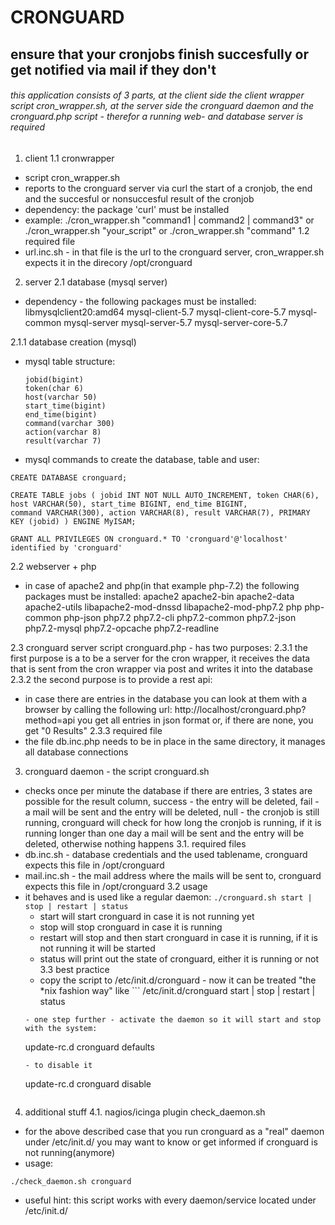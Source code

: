 # CRONGUARD
## ensure that your cronjobs finish succesfully or get notified via mail if they don't
###### this application consists of 3 parts, at the client side the client wrapper script cron_wrapper.sh, at the server side the cronguard daemon   and the cronguard.php script - therefor a running web- and database server is required 

1. client
 1.1 cronwrapper
  - script cron_wrapper.sh
  - reports to the cronguard server via curl the start of a cronjob, the end and the succesful or nonsuccesful result of the cronjob
  - dependency: the package 'curl' must be installed
  - example: ./cron_wrapper.sh "command1 | command2 | command3" or ./cron_wrapper.sh "your_script" or ./cron_wrapper.sh "command"
 1.2 required file
  - url.inc.sh - in that file is the url to the cronguard server, cron_wrapper.sh expects it in the direcory /opt/cronguard

2. server
 2.1 database (mysql server)
  - dependency - the following packages must be installed:
    libmysqlclient20:amd64
    mysql-client-5.7
    mysql-client-core-5.7
    mysql-common
    mysql-server
    mysql-server-5.7
    mysql-server-core-5.7
    
 2.1.1 database creation (mysql)
  - mysql table structure:
    ```
    jobid(bigint)
    token(char 6)
    host(varchar 50)
    start_time(bigint)
    end_time(bigint)
    command(varchar 300)
    action(varchar 8)
    result(varchar 7)
    ```
  - mysql commands to create the database, table and user:
   ```
   CREATE DATABASE cronguard;
   ```
   ```
   CREATE TABLE jobs ( jobid INT NOT NULL AUTO_INCREMENT, token CHAR(6), host VARCHAR(50), start_time BIGINT, end_time BIGINT,                   command VARCHAR(300), action VARCHAR(8), result VARCHAR(7), PRIMARY KEY (jobid) ) ENGINE MyISAM;
   ```
   ```
   GRANT ALL PRIVILEGES ON cronguard.* TO 'cronguard'@'localhost' identified by 'cronguard'
   ```

 2.2 webserver + php
  - in case of apache2 and php(in that example php-7.2) the following packages must be installed:
    apache2
    apache2-bin
    apache2-data
    apache2-utils
    libapache2-mod-dnssd
    libapache2-mod-php7.2
    php
    php-common
    php-json
    php7.2
    php7.2-cli
    php7.2-common
    php7.2-json
    php7.2-mysql
    php7.2-opcache
    php7.2-readline
        
 2.3 cronguard server script cronguard.php - has two purposes:
  2.3.1 the first purpose is a to be a server for the cron wrapper, it receives the data that is sent from the cron wrapper via post and              writes it into the database
  2.3.2 the second purpose is to provide a rest api:
   - in case there are entries in the database you can look at them with a browser by calling the following url:
     http://localhost/cronguard.php?method=api
     you get all entries in json format or, if there are none, you get "0 Results"
  2.3.3 required file
   - the file db.inc.php needs to be in place in the same directory, it manages all database connections

3. cronguard daemon - the script cronguard.sh
 - checks once per minute the database if there are entries, 3 states are possible for the result column, success - the entry will be            deleted, fail - a mail will be sent and the entry will be deleted, null - the cronjob is still running, cronguard will check for how          long the cronjob is running, if it is running longer than one day a mail will be sent and the entry will be deleted, otherwise nothing        happens
 3.1. required files
  - db.inc.sh - database credentials and the used tablename, cronguard expects this file in /opt/cronguard
  - mail.inc.sh - the mail address where the mails will be sent to, cronguard expects this file in /opt/cronguard
 3.2 usage 
  - it behaves and is used like a regular daemon: `./cronguard.sh start | stop | restart | status`
    - start will start cronguard in case it is not running yet
    - stop will stop cronguard in case it is running
    - restart will stop and then start cronguard in case it is running, if it is not running it will be started
    - status will print out the state of cronguard, either it is running or not
 3.3 best practice
    - copy the script to /etc/init.d/cronguard - now it can be treated "the *nix fashion way" like                                                ```
    /etc/init.d/cronguard start | stop | restart | status
    ```
    - one step further - activate the daemon so it will start and stop with the system:
    ```
    update-rc.d cronguard defaults
    ```
    - to disable it
    ```
    update-rc.d cronguard disable
    ```

4. additional stuff
 4.1. nagios/icinga plugin check_daemon.sh
  - for the above described case that you run cronguard as a "real" daemon under /etc/init.d/ you may want to know or get informed if             cronguard is not running(anymore) 
  - usage:
  ```
  ./check_daemon.sh cronguard
  ```
  - useful hint: this script works with every daemon/service located under /etc/init.d/
